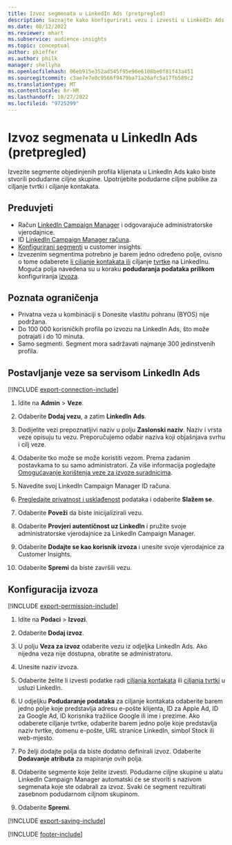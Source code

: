 ```yaml
---
title: Izvoz segmenata u LinkedIn Ads (pretpregled)
description: Saznajte kako konfigurirati vezu i izvesti u LinkedIn Ads.
ms.date: 08/12/2022
ms.reviewer: mhart
ms.subservice: audience-insights
ms.topic: conceptual
author: pkieffer
ms.author: philk
manager: shellyha
ms.openlocfilehash: 06eb915e352ad545f95e96e6108be0f81f43a451
ms.sourcegitcommit: c3ae7e7e0c9566f9479ba71a26afc5a17fb589c2
ms.translationtype: MT
ms.contentlocale: hr-HR
ms.lasthandoff: 10/27/2022
ms.locfileid: "9725299"
---
```

# <a name="export-segments-to-linkedin-ads-preview"></a>Izvoz segmenata u LinkedIn Ads (pretpregled)

Izvezite segmente objedinjenih profila klijenata u LinkedIn Ads kako biste stvorili podudarne ciljne skupine. Upotrijebite podudarne ciljne publike za ciljanje tvrtki i ciljanje kontakata.

## <a name="prerequisites"></a>Preduvjeti

- Račun [LinkedIn Campaign Manager](https://business.linkedin.com/marketing-solutions/ads) i odgovarajuće administratorske vjerodajnice.
- ID [LinkedIn Campaign Manager računa](https://www.linkedin.com/help/lms/answer/a424270).
- [Konfigurirani segmenti](segments.md) u customer insights.
- Izvezenim segmentima potrebno je barem jedno određeno polje, ovisno o tome odaberete [li ciljanje kontakata ili](https://business.linkedin.com/marketing-solutions/ad-targeting/contact-targeting) ciljanje [tvrtke](https://business.linkedin.com/marketing-solutions/ad-targeting/account-targeting) na LinkedInu. Moguća polja navedena su u koraku **podudaranja podataka prilikom** konfiguriranja [izvoza](#configure-an-export).

## <a name="known-limitations"></a>Poznata ograničenja

- Privatna veza u kombinaciji s Donesite vlastitu pohranu (BYOS) nije podržana.
- Do 100 000 korisničkih profila po izvozu na LinkedIn Ads, što može potrajati i do 10 minuta.
- Samo segmenti. Segment mora sadržavati najmanje 300 jedinstvenih profila.

## <a name="set-up-connection-to-linkedin-ads"></a>Postavljanje veze sa servisom LinkedIn Ads

[!INCLUDE [export-connection-include](includes/export-connection-admn.md)]

1. Idite na **Admin** > **Veze**.

1. Odaberite **Dodaj vezu**, a zatim **LinkedIn Ads**.

1. Dodijelite vezi prepoznatljivi naziv u polju **Zaslonski naziv**. Naziv i vrsta veze opisuju tu vezu. Preporučujemo odabir naziva koji objašnjava svrhu i cilj veze.

1. Odaberite tko može se može koristiti vezom. Prema zadanim postavkama to su samo administratori. Za više informacija pogledajte [Omogućavanje korištenja veze za izvoze suradnicima](connections.md#allow-contributors-to-use-a-connection-for-exports).

1. Navedite svoj LinkedIn Campaign Manager ID računa.

1. [Pregledajte privatnost i usklađenost](connections.md#data-privacy-and-compliance) podataka i odaberite **Slažem se**.

1. Odaberite **Poveži** da biste inicijalizirali vezu.

1. Odaberite **Provjeri autentičnost uz LinkedIn** i pružite svoje administratorske vjerodajnice za LinkedIn Campaign Manager.

1. Odaberite **Dodajte se kao korisnik izvoza** i unesite svoje vjerodajnice za Customer Insights.

1. Odaberite **Spremi** da biste završili vezu.

## <a name="configure-an-export"></a>Konfiguracija izvoza

[!INCLUDE [export-permission-include](includes/export-permission.md)]

1. Idite na **Podaci** > **Izvozi**.

1. Odaberite **Dodaj izvoz**.

1. U polju **Veza za izvoz** odaberite vezu iz odjeljka LinkedIn Ads. Ako nijedna veza nije dostupna, obratite se administratoru.

1. Unesite naziv izvoza.

1. Odaberite želite li izvesti podatke radi [ciljanja kontakata](https://business.linkedin.com/marketing-solutions/ad-targeting/contact-targeting) ili [ciljanja tvrtki](https://business.linkedin.com/marketing-solutions/ad-targeting/account-targeting) u usluzi LinkedIn.

1. U odjeljku **Podudaranje podataka** za ciljanje kontakata odaberite barem jedno polje koje predstavlja adresu e-pošte klijenta, ID za Apple Ad, ID za Google Ad, ID korisnika tražilice Google ili ime i prezime. Ako odaberete ciljanje tvrtke, odaberite barem jedno polje koje predstavlja naziv tvrtke, domenu e-pošte, URL stranice LinkedIn, simbol Stock ili web-mjesto.

1. Po želji dodajte polja da biste dodatno definirali izvoz. Odaberite **Dodavanje atributa** za mapiranje ovih polja.

1. Odaberite segmente koje želite izvesti. Podudarne ciljne skupine u alatu LinkedIn Campaign Manager automatski će se stvoriti s nazivom segmenata koje ste odabrali za izvoz. Svaki će segment rezultirati zasebnom podudarnom ciljnom skupinom.

1. Odaberite **Spremi**.

[!INCLUDE [export-saving-include](includes/export-saving.md)]

[!INCLUDE [footer-include](includes/footer-banner.md)]
